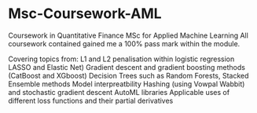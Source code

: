 # Msc-Coursework-AML
Coursework in Quantitative Finance MSc for Applied Machine Learning
All coursework contained gained me a 100% pass mark within the module. 

Covering topics from:
L1 and L2 penalisation within logistic regression LASSO and Elastic Net) 
Gradient descent and gradient boosting methods (CatBoost and XGboost)
Decision Trees such as Random Forests,
Stacked Ensemble methods 
Model interpreatbility 
Hashing (using Vowpal Wabbit) and stochastic gradient descent
AutoML libraries 
Applicable uses of different loss functions and their partial derivatives
